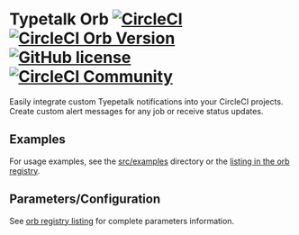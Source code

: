 # Typetalk Orb [![CircleCI](https://circleci.com/gh/ikikko/typetalk-orb.svg?style=svg)](https://circleci.com/gh/ikikko/typetalk-orb) [![CircleCI Orb Version](https://img.shields.io/badge/endpoint.svg?url=https://orb-badge.cci.feliciano.tech/ikikko/typetalk)](https://circleci.com/orbs/registry/orb/ikikko/typetalk) [![GitHub license](https://img.shields.io/badge/license-MIT-blue.svg)](https://raw.githubusercontent.com/ikikko/typetalk-orb/master/LICENSE) [![CircleCI Community](https://img.shields.io/badge/community-CircleCI%20Discuss-343434.svg)](https://discuss.circleci.com/c/ecosystem/orbs)

Easily integrate custom Tyepetalk notifications into your CircleCI projects. Create custom alert messages for any job or receive status updates.

## Examples
For usage examples, see the [src/examples](https://github.com/ikikko/typetalk-orb/tree/master/src/examples) directory or the [listing in the orb registry](https://circleci.com/orbs/registry/orb/ikikko/typetalk).

## Parameters/Configuration
See [orb registry listing](https://circleci.com/orbs/registry/orb/ikikko/typetalk) for complete parameters information.
